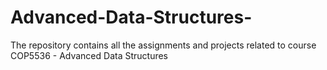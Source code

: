 # Advanced-Data-Structures-
The repository contains all the assignments and projects related to course COP5536 - Advanced Data Structures
